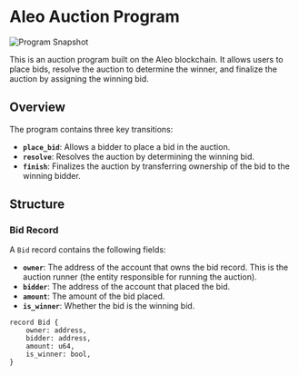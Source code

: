 # Aleo Auction Program

![Program Snapshot](path_to_your_image.png)

This is an auction program built on the Aleo blockchain. It allows users to place bids, resolve the auction to determine the winner, and finalize the auction by assigning the winning bid.

## Overview

The program contains three key transitions:

- **`place_bid`**: Allows a bidder to place a bid in the auction.
- **`resolve`**: Resolves the auction by determining the winning bid.
- **`finish`**: Finalizes the auction by transferring ownership of the bid to the winning bidder.

## Structure

### Bid Record

A `Bid` record contains the following fields:

- **`owner`**: The address of the account that owns the bid record. This is the auction runner (the entity responsible for running the auction).
- **`bidder`**: The address of the account that placed the bid.
- **`amount`**: The amount of the bid placed.
- **`is_winner`**: Whether the bid is the winning bid.

```aleo
record Bid {
    owner: address,
    bidder: address,
    amount: u64,
    is_winner: bool,
}
